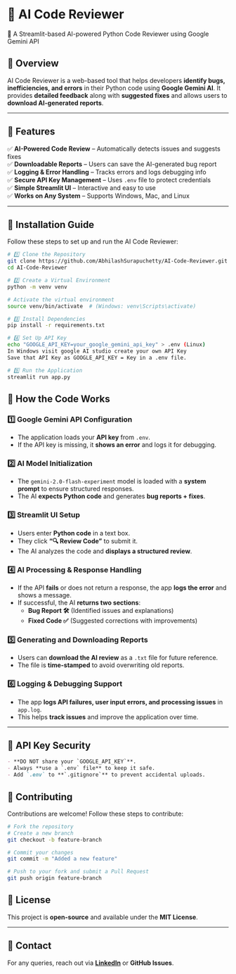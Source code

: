 # 🤖 AI Code Reviewer  

🚀 A Streamlit-based AI-powered Python Code Reviewer using Google Gemini API  

## 🌟 Overview  

AI Code Reviewer is a web-based tool that helps developers **identify bugs, inefficiencies, and errors** in their Python code using **Google Gemini AI**. It provides **detailed feedback** along with **suggested fixes** and allows users to **download AI-generated reports**.  

---

## 🌟 Features  

✅ **AI-Powered Code Review** – Automatically detects issues and suggests fixes  
✅ **Downloadable Reports** – Users can save the AI-generated bug report  
✅ **Logging & Error Handling** – Tracks errors and logs debugging info  
✅ **Secure API Key Management** – Uses `.env` file to protect credentials  
✅ **Simple Streamlit UI** – Interactive and easy to use  
✅ **Works on Any System** – Supports Windows, Mac, and Linux  

---

## 📌 Installation Guide  

Follow these steps to set up and run the AI Code Reviewer:  

```sh
# 1️⃣ Clone the Repository  
git clone https://github.com/AbhilashSurapuchetty/AI-Code-Reviewer.git
cd AI-Code-Reviewer

# 2️⃣ Create a Virtual Environment  
python -m venv venv  

# Activate the virtual environment  
source venv/bin/activate  # (Windows: venv\Scripts\activate)

# 3️⃣ Install Dependencies  
pip install -r requirements.txt

# 4️⃣ Set Up API Key  
echo "GOOGLE_API_KEY=your_google_gemini_api_key" > .env (Linux)
In Windows visit google AI studio create your own API Key
Save that API Key as GOOGLE_API_KEY = Key in a .env file.

# 5️⃣ Run the Application  
streamlit run app.py
```


## 📌 How the Code Works  

### 1️⃣ Google Gemini API Configuration  
- The application loads your **API key** from `.env`.  
- If the API key is missing, it **shows an error** and logs it for debugging.  

### 2️⃣ AI Model Initialization  
- The `gemini-2.0-flash-experiment` model is loaded with a **system prompt** to ensure structured responses.  
- The AI **expects Python code** and generates **bug reports + fixes**.  

### 3️⃣ Streamlit UI Setup  
- Users enter **Python code** in a text box.  
- They click **“🔍 Review Code”** to submit it.  
- The AI analyzes the code and **displays a structured review**.  

### 4️⃣ AI Processing & Response Handling  
- If the API **fails** or does not return a response, the app **logs the error** and shows a message.  
- If successful, the AI **returns two sections**:  
  - **Bug Report 🛠️** (Identified issues and explanations)  
  - **Fixed Code ✅** (Suggested corrections with improvements)  

### 5️⃣ Generating and Downloading Reports  
- Users can **download the AI review** as a `.txt` file for future reference.  
- The file is **time-stamped** to avoid overwriting old reports.  

### 6️⃣ Logging & Debugging Support  
- The app **logs API failures, user input errors, and processing issues** in `app.log`.  
- This helps **track issues** and improve the application over time.  

---

## 📌 API Key Security  

```md
- **DO NOT share your `GOOGLE_API_KEY`**.  
- Always **use a `.env` file** to keep it safe.  
- Add `.env` to **`.gitignore`** to prevent accidental uploads.

```

## 🤝 Contributing  

Contributions are welcome! Follow these steps to contribute:  

```sh
# Fork the repository  
# Create a new branch  
git checkout -b feature-branch  

# Commit your changes  
git commit -m "Added a new feature"  

# Push to your fork and submit a Pull Request  
git push origin feature-branch  
```
## 📜 License  
This project is **open-source** and available under the **MIT License**.  

---

## 📧 Contact  
For any queries, reach out via **[LinkedIn](www.linkedin.com/in/abhilash-surapuchetty-baa0a4267)** or **GitHub Issues**.  


